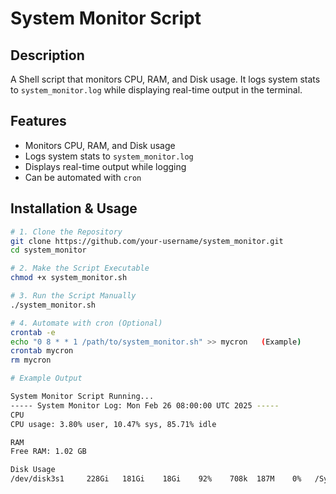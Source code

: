 # System Monitor Script

## Description
A Shell script that monitors CPU, RAM, and Disk usage. It logs system stats to `system_monitor.log` while displaying real-time output in the terminal.

## Features
- Monitors CPU, RAM, and Disk usage  
- Logs system stats to `system_monitor.log`  
- Displays real-time output while logging  
- Can be automated with `cron`  

## Installation & Usage
```sh
# 1. Clone the Repository
git clone https://github.com/your-username/system_monitor.git
cd system_monitor

# 2. Make the Script Executable
chmod +x system_monitor.sh

# 3. Run the Script Manually
./system_monitor.sh

# 4. Automate with cron (Optional)
crontab -e
echo "0 8 * * 1 /path/to/system_monitor.sh" >> mycron   (Example)
crontab mycron
rm mycron

# Example Output

System Monitor Script Running...
----- System Monitor Log: Mon Feb 26 08:00:00 UTC 2025 -----
CPU
CPU usage: 3.80% user, 10.47% sys, 85.71% idle

RAM
Free RAM: 1.02 GB

Disk Usage
/dev/disk3s1     228Gi   181Gi    18Gi    92%    708k  187M    0%   /System/Volumes/Data
